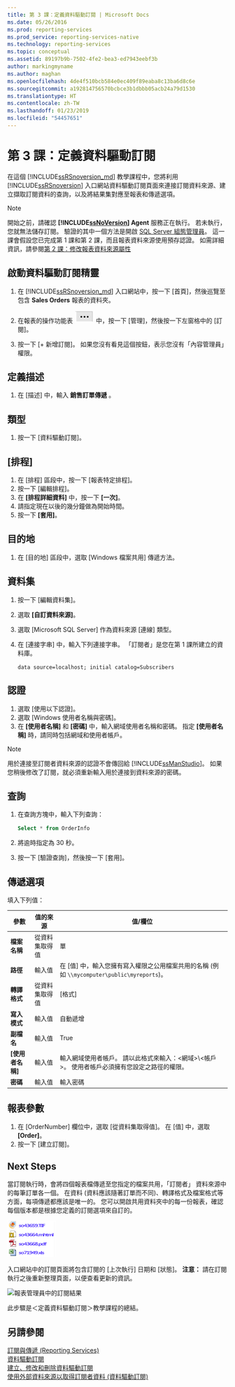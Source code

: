 ```yaml
---
title: 第 3 課：定義資料驅動訂閱 | Microsoft Docs
ms.date: 05/26/2016
ms.prod: reporting-services
ms.prod_service: reporting-services-native
ms.technology: reporting-services
ms.topic: conceptual
ms.assetid: 89197b9b-7502-4fe2-bea3-ed7943eebf3b
author: markingmyname
ms.author: maghan
ms.openlocfilehash: 4de4f510bcb584e0ec409f89eaba8c13ba6d8c6e
ms.sourcegitcommit: a192814756570bcbce3b1dbbb05acb24a79d1530
ms.translationtype: HT
ms.contentlocale: zh-TW
ms.lasthandoff: 01/23/2019
ms.locfileid: "54457651"
---
```

# <a name="lesson-3-defining-a-data-driven-subscription"></a>第 3 課：定義資料驅動訂閱
在這個 [!INCLUDE[ssRSnoversion_md](../includes/ssrsnoversion-md.md)] 教學課程中，您將利用 [!INCLUDE[ssRSnoversion](../includes/ssrsnoversion-md.md)] 入口網站資料驅動訂閱頁面來連接訂閱資料來源、建立擷取訂閱資料的查詢，以及將結果集對應至報表和傳遞選項。  
  
> [!NOTE]  
> 開始之前，請確認 **[!INCLUDE[ssNoVersion](../includes/ssnoversion-md.md)] Agent** 服務正在執行。 若未執行，您就無法儲存訂閱。  驗證的其中一個方法是開啟 [SQL Server 組態管理員](../relational-databases/sql-server-configuration-manager.md)。
這一課會假設您已完成第 1 課和第 2 課，而且報表資料來源使用預存認證。  如需詳細資訊，請參閱[第 2 課：修改報表資料來源屬性](../reporting-services/lesson-2-modifying-the-report-data-source-properties.md)  
  
## <a name="bkmk_startwizard"></a>啟動資料驅動訂閱精靈  
  
1.  在 [!INCLUDE[ssRSnoversion_md](../includes/ssrsnoversion-md.md)] 入口網站中，按一下 [首頁]，然後巡覽至包含 **Sales Orders** 報表的資料夾。  
  
2.  在報表的操作功能表 ![ssrs_tutorial_datadriven_reportmenu](../reporting-services/media/ssrs-tutorial-datadriven-reportmenu.png) 中，按一下 [管理]，然後按一下左窗格中的 [訂閱]。  
  
3.  按一下 [+ 新增訂閱]。 如果您沒有看見這個按鈕，表示您沒有「內容管理員」權限。 
  
## <a name="define-a-description"></a>定義描述  
1.  在 [描述] 中，輸入 **銷售訂單傳遞** 。

## <a name="type"></a>類型
1.  按一下 [資料驅動訂閱]。  

## <a name="schedule"></a>[排程]
1. 在 [排程] 區段中，按一下 [報表特定排程]。
2. 按一下 [編輯排程]。
3.  在 **[排程詳細資料]** 中，按一下 **[一次]**。  
4.  請指定現在以後的幾分鐘做為開始時間。  
5.  按一下 **[套用]**。

## <a name="destination"></a>目的地  
1.  在 [目的地] 區段中，選取 [Windows 檔案共用] 傳遞方法。  

## <a name="dataset"></a>資料集
1. 按一下 [編輯資料集]。
2. 選取 **[自訂資料來源]**。
3. 選取 [Microsoft SQL Server] 作為資料來源 [連線] 類型。
4. 在 [連接字串] 中，輸入下列連接字串。 「訂閱者」是您在第 1 課所建立的資料庫。 
  
    ```  
    data source=localhost; initial catalog=Subscribers
    ```
    
## <a name="credentials"></a>認證
1. 選取 [使用以下認證]。
2. 選取 [Windows 使用者名稱與密碼]。
3.  在 **[使用者名稱]** 和 **[密碼]** 中，輸入網域使用者名稱和密碼。 指定 **[使用者名稱]** 時，請同時包括網域和使用者帳戶。

> [!NOTE]  
> 用於連接至訂閱者資料來源的認證不會傳回給 [!INCLUDE[ssManStudio](../includes/ssmanstudio-md.md)]。 如果您稍後修改了訂閱，就必須重新輸入用於連接到資料來源的密碼。

## <a name="query"></a>查詢      
1.  在查詢方塊中，輸入下列查詢：  
  
    ```sql
    Select * from OrderInfo  
    ```  
  
2.  將逾時指定為 30 秒。  
  
3.  按一下 [驗證查詢]，然後按一下 [套用]。

## <a name="delivery-options"></a>傳遞選項
填入下列值：

參數  |值的來源  | 值/欄位  
---------|---------|---------
**檔案名稱**     |從資料集取得值 | 單     
**路徑**     | 輸入值  | 在 [值] 中，輸入您擁有寫入權限之公用檔案共用的名稱 (例如 `\\mycomputer\public\myreports`)。 
**轉譯格式** | 從資料集取得值 | [格式]
**寫入模式**| 輸入值| 自動遞增    
**副檔名** |輸入值 |True
**[使用者名稱]** | 輸入值 | 輸入網域使用者帳戶。 請以此格式來輸入：\<網域>\\\<帳戶>。 使用者帳戶必須擁有您設定之路徑的權限。 
**密碼** | 輸入值 | 輸入密碼

## <a name="report-parameters"></a>報表參數
 1. 在 [OrderNumber] 欄位中，選取 [從資料集取得值]。 在 [值] 中，選取 **[Order]**。 
 2. 按一下 [建立訂閱]。
   
## <a name="next-steps"></a>Next Steps  
當訂閱執行時，會將四個報表檔傳遞至您指定的檔案共用，「訂閱者」  資料來源中的每筆訂單各一個。 在資料 (資料應該隨著訂單而不同)、轉譯格式及檔案格式等方面，每項傳遞都應該是唯一的。 您可以開啟共用資料夾中的每一份報表，確認每個版本都是根據您定義的訂閱選項來自訂的。  
  
![訂閱建立的檔案清單](../reporting-services/media/ssrs-tutorial-datadriven-subscription-filelist.gif "訂閱建立的檔案清單")  
  
入口網站中的訂閱頁面將包含訂閱的 [上次執行] 日期和 [狀態]。 
**注意：** 請在訂閱執行之後重新整理頁面，以便查看更新的資訊。  
    
![報表管理員中的訂閱結果](../reporting-services/media/ssrs-tutorial-datadriven-subscription-status-reportmanager.png "報表管理員中的訂閱結果")  
  
此步驟是＜定義資料驅動訂閱＞教學課程的總結。   
  
## <a name="see-also"></a>另請參閱  
[訂閱與傳遞 &#40;Reporting Services&#41;](../reporting-services/subscriptions/subscriptions-and-delivery-reporting-services.md)  
[資料驅動訂閱](../reporting-services/subscriptions/data-driven-subscriptions.md)  
[建立、修改和刪除資料驅動訂閱](../reporting-services/subscriptions/create-modify-and-delete-data-driven-subscriptions.md)  
[使用外部資料來源以取得訂閱者資料 &#40;資料驅動訂閱&#41;](../reporting-services/subscriptions/use-an-external-data-source-for-subscriber-data-data-driven-subscription.md)  
  
  
  

